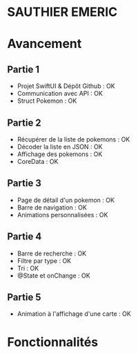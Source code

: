 # SAUTHIER EMERIC

# Avancement
## Partie 1
- Projet SwiftUI & Dépôt Github : OK
- Communication avec API : OK
- Struct Pokemon : OK
  
## Partie 2
- Récupérer de la liste de pokemons : OK
- Décoder la liste en JSON : OK
- Affichage des pokemons : OK
- CoreData : OK

## Partie 3
- Page de détail d'un pokemon : OK
- Barre de navigation  : OK
- Animations personnalisées : OK

## Partie 4
- Barre de recherche : OK
- Filtre par type : OK
- Tri : OK
- @State et onChange : OK

## Partie 5
- Animation à l'affichage d'une carte : OK

# Fonctionnalités
